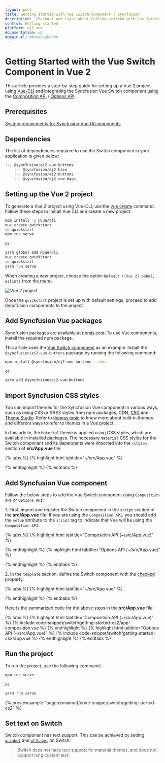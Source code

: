 ```yaml
---
layout: post
title: Getting started with Vue Switch component | Syncfusion
description:  Checkout and learn about Getting started with Vue Switch component of Syncfusion Essential JS 2 and more details.
control: Getting started 
platform: ej2-vue
documentation: ug
domainurl: ##DomainURL##
---
```


# Getting Started with the Vue Switch Component in Vue 2

This article provides a step-by-step guide for setting up a Vue 2 project using [Vue-CLI](https://cli.vuejs.org/) and integrating the Syncfusion Vue Switch component using the [Composition API](https://vuejs.org/guide/introduction.html#composition-api) / [Options API](https://vuejs.org/guide/introduction.html#options-api).


## Prerequisites

[System requirements for Syncfusion Vue UI components](https://ej2.syncfusion.com/vue/documentation/system-requirements)

## Dependencies

The list of dependencies required to use the Switch component in your application is given below:

```js
|-- @syncfusion/ej2-vue-buttons
    |-- @syncfusion/ej2-base
    |-- @syncfusion/ej2-buttons
    |-- @syncfusion/ej2-vue-base
```

## Setting up the Vue 2 project

To generate a Vue 2 project using Vue-CLI, use the [vue create](https://cli.vuejs.org/#getting-started) command. Follow these steps to install Vue CLI and create a new project:

```bash
npm install -g @vue/cli
vue create quickstart
cd quickstart
npm run serve
```

or

```bash
yarn global add @vue/cli
vue create quickstart
cd quickstart
yarn run serve
```

When creating a new project, choose the option `Default ([Vue 2] babel, eslint)` from the menu.

![Vue 2 project](../appearance/images/vue2-terminal.png)

Once the `quickstart` project is set up with default settings, proceed to add Syncfusion components to the project.

## Add Syncfusion Vue packages

Syncfusion packages are available at [npmjs.com](https://www.npmjs.com/search?q=ej2-vue). To use Vue components, install the required npm package.

This article uses the [Vue Switch component](https://www.syncfusion.com/vue-components/vue-toggle-switch-button) as an example. Install the `@syncfusion/ej2-vue-buttons` package by running the following command:

```bash
npm install @syncfusion/ej2-vue-buttons --save
```
or

```bash
yarn add @syncfusion/ej2-vue-buttons
```

## Import Syncfusion CSS styles

You can import themes for the Syncfusion Vue component in various ways, such as using CSS or SASS styles from npm packages, CDN, [CRG](https://crg.syncfusion.com/) and [Theme Studio](https://ej2.syncfusion.com/vue/documentation/appearance/theme-studio). Refer to [themes topic](https://ej2.syncfusion.com/vue/documentation/appearance/theme) to know more about built-in themes and different ways to refer to themes in a Vue project.

In this article, the `Material` theme is applied using CSS styles, which are available in installed packages. The necessary `Material` CSS styles for the Switch component and its dependents were imported into the `<style>` section of **src/App.vue** file.

{% tabs %}
{% highlight html tabtitle="~/src/App.vue" %}

<style>
@import "../node_modules/@syncfusion/ej2-base/styles/material.css";
@import "../node_modules/@syncfusion/ej2-buttons/styles/material.css";
</style>

{% endhighlight %}
{% endtabs %}

## Add Syncfusion Vue component

Follow the below steps to add the Vue Switch component using `Composition API` or `Options API`:

1\. First, import and register the Switch component in the `script` section of the **src/App.vue** file. If you are using the `Composition API`, you should add the `setup` attribute to the `script` tag to indicate that Vue will be using the `Composition API`.

{% tabs %}
{% highlight html tabtitle="Composition API (~/src/App.vue)" %}

<script setup>
import { SwitchComponent as EjsSwitch } from "@syncfusion/ej2-vue-buttons";
</script>

{% endhighlight %}
{% highlight html tabtitle="Options API (~/src/App.vue)" %}

<script>
import { SwitchComponent } from "@syncfusion/ej2-vue-buttons";
export default {
  components: {
    'ejs-switch': SwitchComponent
  }
}
</script>

{% endhighlight %}
{% endtabs %}

2\. In the `template` section, define the Switch component with the [checked](https://ej2.syncfusion.com/vue/documentation/api/switch/#checked) property.

{% tabs %}
{% highlight html tabtitle="~/src/App.vue" %}

<template>
  <ejs-switch checked=true></ejs-switch>
</template

{% endhighlight %}
{% endtabs %}

Here is the summarized code for the above steps in the **src/App.vue** file:

{% tabs %}
{% highlight html tabtitle="Composition API (~/src/App.vue)" %}
{% include code-snippet/switch/getting-started-cs2/app-composition.vue %}
{% endhighlight %}
{% highlight html tabtitle="Options API (~/src/App.vue)" %}
{% include code-snippet/switch/getting-started-cs2/app.vue %}
{% endhighlight %}
{% endtabs %}

## Run the project

To run the project, use the following command:

```bash
npm run serve
```

or

```bash
yarn run serve
```
        
{% previewsample "page.domainurl/code-snippet/switch/getting-started-cs2" %}

## Set text on Switch

Switch component has text support. This can be achieved by setting [`onLabel`](https://ej2.syncfusion.com/vue/documentation/api/switch/#onlabel)
and [`offLabel`](https://ej2.syncfusion.com/vue/documentation/api/switch/#offlabel) on Switch.

> Switch does not have text support for material themes, and does not support long custom text.
